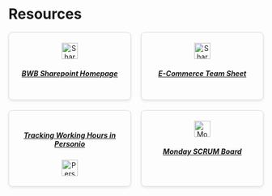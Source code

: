 # Resources

<div style="display: flex; flex-wrap: wrap; gap: 20px;">

  <div style="flex: 1 1 30%; padding: 20px; border: 1px solid #ddd; border-radius: 8px; box-shadow: 0 2px 5px rgba(0, 0, 0, 0.1); text-align: center;">
    <img src="https://www.bears-with-benefits.com/cdn/shop/files/20220830_Bears_with_Benefits_Logo_klein_schwarz_a12ddf56-0348-4b40-b589-bb1fe3b19887_160x@2x.png?v=1690454508" alt="SharePoint Logo" style="height: 32px; vertical-align: middle;">
    <a href="https://ponroysante.sharepoint.com/sites/SPO_BearswithBenefits_Homepage" target="_blank"><h5>BWB Sharepoint Homepage</h5></a>
  </div>

  <div style="flex: 1 1 30%; padding: 20px; border: 1px solid #ddd; border-radius: 8px; box-shadow: 0 2px 5px rgba(0, 0, 0, 0.1); text-align: center;">
    <img src="https://d11wkw82a69pyn.cloudfront.net/wm-reply/siteassets/images/sharepoint-logo.jpg" alt="SharePoint Logo" style="height: 32px; vertical-align: middle;">
    <a href="https://ponroysante.sharepoint.com" target="_blank"><h5>E-Commerce Team Sheet</h5></a>
  </div>
  
  <div style="flex: 1 1 30%; padding: 20px; border: 1px solid #ddd; border-radius: 8px; box-shadow: 0 2px 5px rgba(0, 0, 0, 0.1); text-align: center;">
    <a href="https://bears-with-benefits.personio.de/attendance/employee/16463579?hideEmployeeHeader=true" target="_blank"><h5>Tracking Working Hours in Personio</h5></a>
    <img src="https://logowik.com/content/uploads/images/personio2364.jpg" alt="Personio Logo" style="height: 32px; vertical-align: middle;">
  </div>

  <div style="flex: 1 1 30%; padding: 20px; border: 1px solid #ddd; border-radius: 8px; box-shadow: 0 2px 5px rgba(0, 0, 0, 0.1); text-align: center;">
        <img src="https://monday.com/p/wp-content/uploads/2023/03/Logo-monday.com-2.png" alt="Monday.com Logo" style="height: 32px; vertical-align: middle;">
    <a href="https://ponroysante.sharepoint.com" target="_blank"><h5>Monday SCRUM Board</h5></a>
  </div>

</div>

